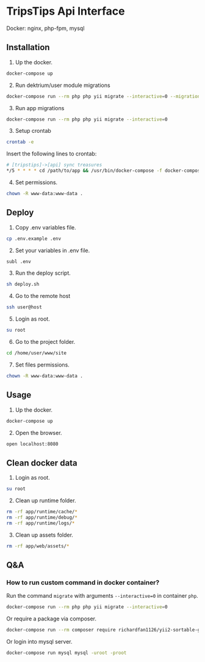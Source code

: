 # TripsTips Api Interface
Docker: nginx, php-fpm, mysql 

## Installation
1. Up the docker.
```bash
docker-compose up
```

2. Run dektrium/user module migrations
```bash
docker-compose run --rm php php yii migrate --interactive=0 --migrationPath=@vendor/dektrium/yii2-user/migrations
```

3. Run app migrations
```bash
docker-compose run --rm php php yii migrate --interactive=0
```

3. Setup crontab
```bash
crontab -e
```

Insert the following lines to crontab:
```bash
# [tripstips]->[api] sync treasures
*/5 * * * * cd /path/to/app && /usr/bin/docker-compose -f docker-compose.yml -f docker-compose.prod.yml run php /tasks.sh > /dev/null 2>&1
```

4. Set permissions.
```bash
chown -R www-data:www-data .
```

## Deploy
1. Copy .env variables file.
```bash
cp .env.example .env
```

2. Set your variables in .env file.
```bash
subl .env
```

3. Run the deploy script.
```bash
sh deploy.sh
```

4. Go to the remote host
```bash
ssh user@host
```

5. Login as root.
```bash
su root
```

6. Go to the project folder.
```bash
cd /home/user/www/site
```

7. Set files permissions.
```bash
chown -R www-data:www-data .
```
 
## Usage
1. Up the docker.
```bash
docker-compose up
```

2. Open the browser.
```bash
open localhost:8080
```

## Clean docker data
1. Login as root.
```bash
su root
```

2. Clean up runtime folder.
```bash
rm -rf app/runtime/cache/*
rm -rf app/runtime/debug/*
rm -rf app/runtime/logs/*
```

3. Clean up assets folder.
```bash
rm -rf app/web/assets/*
```

## Q&A
### How to run custom command in docker container?
Run the command `migrate` with arguments `--interactive=0` in container `php`.
```bash
docker-compose run --rm php php yii migrate --interactive=0
```

Or require a package via composer.
```bash
docker-compose run --rm composer require richardfan1126/yii2-sortable-gridview "*"
```

Or login into mysql server.
```bash
docker-compose run mysql mysql -uroot -proot
```
